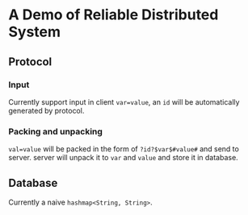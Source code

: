 # A Demo of Reliable Distributed System

## Protocol
 
 ### Input
 
Currently support input in client `var=value`, an `id` will be automatically generated by protocol.

### Packing and unpacking

`val=value` will be packed in the form of `?id?$var$#value#` and send to server. server will unpack it to `var` and `value` and store it in database.

## Database

Currently a naive `hashmap<String, String>`.
